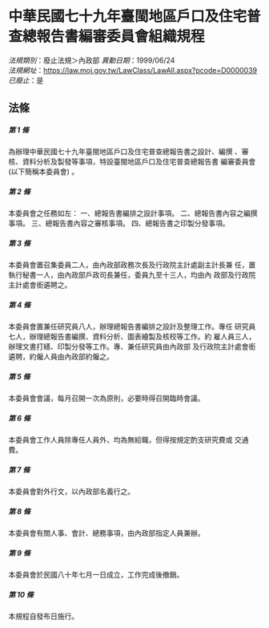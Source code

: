 # 中華民國七十九年臺閩地區戶口及住宅普查總報告書編審委員會組織規程

*法規類別*：廢止法規＞內政部
*異動日期*：1999/06/24  
*法規網址*：https://law.moj.gov.tw/LawClass/LawAll.aspx?pcode=D0000039
*已廢止*：是


## 法條
##### 第 1 條
為辦理中華民國七十九年臺閩地區戶口及住宅普查總報告書之設計、編撰
、審核、資料分析及製發等事項，特設臺閩地區戶口及住宅普查總報告書
編審委員會 (以下簡稱本委員會) 。

##### 第 2 條
本委員會之任務如左：
一、總報告書編排之設計事項。
二、總報告書內容之編撰事項。
三、總報告書內容之審核事項。
四、總報告書之印製分發事項。


##### 第 3 條
本委員會置召集委員二人，由內政部政務次長及行政院主計處副主計長兼
任，置執行秘書一人，由內政部戶政司長兼任，委員九至十三人，均由內
政部及行政院主計處會銜遴聘之。

##### 第 4 條
本委員會置兼任研究員八人，辦理總報告書編排之設計及整理工作。專任
研究員七人，辦理總報告書編撰、資料分析、圖表繪製及核校等工作。約
雇人員三人，辦理文書打繕、印製分發等工作。專、兼任研究員由內政部
及行政院主計處會銜遴聘，約僱人員由內政部約僱之。

##### 第 5 條
本委員會會議，每月召開一次為原則，必要時得召開臨時會議。

##### 第 6 條
本委員會工作人員除專任人員外，均為無給職，但得按規定酌支研究費或
交通費。

##### 第 7 條
本委員會對外行文，以內政部名義行之。

##### 第 8 條
本委員會有關人事、會計、總務事項，由內政部指定人員兼辦。

##### 第 9 條
本委員會於民國八十年七月一日成立，工作完成後撤銷。

##### 第 10 條
本規程自發布日施行。


